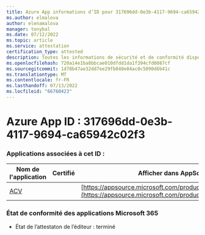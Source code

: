 ```yaml
---
title: Azure App informations d’ID pour 317696dd-0e3b-4117-9694-ca65942c02f3
ms.author: elmalova
author: elenamalova
manager: tonybal
ms.date: 07/12/2022
ms.topic: article
ms.service: attestation
certification_type: attested
description: Toutes les informations de sécurité et de conformité disponibles pour 317696dd-0e3b-4117-9694-ca65942c02f3.
ms.openlocfilehash: 720a14e1ba8bbcae010dfdd1da1f394cfd0087cf
ms.sourcegitcommit: 1d78b47ae32dd7ee29fb848e04ac0c5090d6b41c
ms.translationtype: MT
ms.contentlocale: fr-FR
ms.lasthandoff: 07/13/2022
ms.locfileid: "66760423"
---
```

# <a name="azure-app-id-317696dd-0e3b-4117-9694-ca65942c02f3"></a>Azure App ID : 317696dd-0e3b-4117-9694-ca65942c02f3


### <a name="apps-associated-with-this-id"></a>Applications associées à cet ID :
| **Nom de l'application** | **Certifié** | **Afficher dans AppSource** |
|--------------|---------------|-----------------------|
| [ACV](../forward/WA200004237.md) |  | [https://appsource.microsoft.com/product/office/WA200004237](https://appsource.microsoft.com/product/office/WA200004237) |

### <a name="microsoft-365-app-compliance-status"></a>État de conformité des applications Microsoft 365
- État de l’attestaton de l’éditeur : terminé
